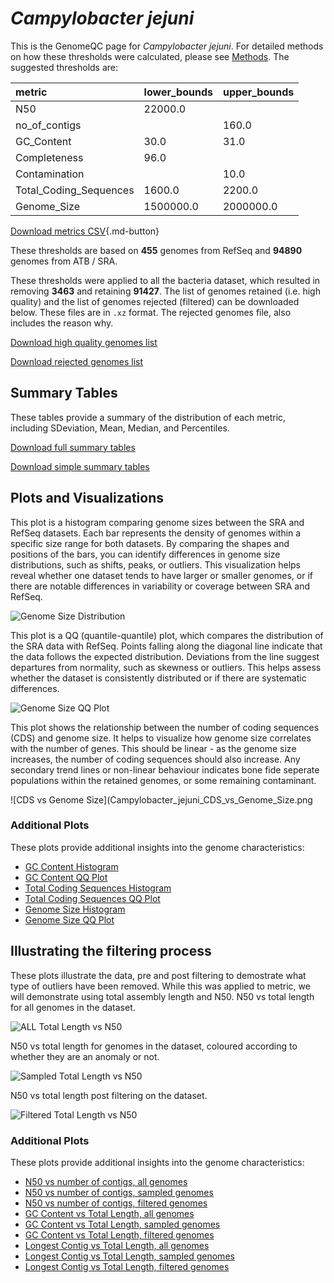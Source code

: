 # *Campylobacter jejuni*

This is the GenomeQC page for *Campylobacter jejuni*. For detailed methods on how these thresholds were calculated, please see [Methods](../../methods.md).
The suggested thresholds are: 

| metric                 | lower_bounds   | upper_bounds   |
|:-----------------------|:---------------|:---------------|
| N50                    | 22000.0        |                |
| no_of_contigs          |                | 160.0          |
| GC_Content             | 30.0           | 31.0           |
| Completeness           | 96.0           |                |
| Contamination          |                | 10.0           |
| Total_Coding_Sequences | 1600.0         | 2200.0         |
| Genome_Size            | 1500000.0      | 2000000.0      |

[Download metrics CSV](Campylobacter_jejuni_metrics.csv){.md-button}


These thresholds are based on **455** genomes from RefSeq and **94890** genomes from ATB / SRA.

These thresholds were applied to all the bacteria dataset, which resulted in removing **3463** and retaining **91427**.
The list of genomes retained (i.e. high quality) and the list of genomes rejected (filtered) can be downloaded below. These files are in `.xz` format. The rejected genomes file, also includes the reason why.

[Download high quality genomes list](Campylobacter_jejuni_high_quality_genomes.csv.xz)


[Download rejected genomes list](Campylobacter_jejuni_filtered_out_genomes.csv.xz)



## Summary Tables
These tables provide a summary of the distribution of each metric, including SDeviation, Mean, Median, and Percentiles.

[Download full summary tables](summary.csv)

[Download simple summary tables](selected_summary.csv)

## Plots and Visualizations

This plot is a histogram comparing genome sizes between the SRA and RefSeq datasets. Each bar represents the density of genomes within a specific size range for both datasets. By comparing the shapes and positions of the bars, you can identify differences in genome size distributions, such as shifts, peaks, or outliers. This visualization helps reveal whether one dataset tends to have larger or smaller genomes, or if there are notable differences in variability or coverage between SRA and RefSeq.

![Genome Size Distribution](Genome_Size_refseq_histogram_kde.png)

This plot is a QQ (quantile-quantile) plot, which compares the distribution of the SRA data with RefSeq. Points falling along the diagonal line indicate that the data follows the expected distribution. Deviations from the line suggest departures from normality, such as skewness or outliers. This helps assess whether the dataset is consistently distributed or if there are systematic differences.

![Genome Size QQ Plot](Genome_Size_refseq_qqplot.png)

This plot shows the relationship between the number of coding sequences (CDS) and genome size. It helps to visualize how genome size correlates with the number of genes. This should be linear - as the genome size increases, the number of coding sequences should also increase. Any secondary trend lines or non-linear behaviour indicates bone fide seperate populations within the retained genomes, or some remaining contaminant. 

![CDS vs Genome Size](Campylobacter_jejuni_CDS_vs_Genome_Size.png

### Additional Plots

These plots provide additional insights into the genome characteristics:

- [GC Content Histogram](GC_Content_refseq_histogram_kde.png)
- [GC Content QQ Plot](GC_Content_refseq_qqplot.png)
- [Total Coding Sequences Histogram](Total_Coding_Sequences_refseq_histogram_kde.png)
- [Total Coding Sequences QQ Plot](Total_Coding_Sequences_refseq_qqplot.png)
- [Genome Size Histogram](Genome_Size_refseq_histogram_kde.png)
- [Genome Size QQ Plot](Genome_Size_refseq_qqplot.png)
## Illustrating the filtering process
These plots illustrate the data, pre and post filtering to demostrate what type of outliers have been removed. While this was applied to metric, we will demonstrate using total assembly length and N50.
N50 vs total length for all genomes in the dataset.

![ALL Total Length vs N50](Campylobacter_jejuni_all_total_length_N50.png)

N50 vs total length for genomes in the dataset, coloured according to whether they are an anomaly or not.

![Sampled Total Length vs N50](Campylobacter_jejuni_sample_total_length_N50.png)

N50 vs total length post filtering on the dataset.

![Filtered Total Length vs N50](Campylobacter_jejuni_filt_total_length_N50.png)

### Additional Plots

These plots provide additional insights into the genome characteristics:

- [N50 vs number of contigs, all genomes](Campylobacter_jejuni_all_N50_number.png)
- [N50 vs number of contigs, sampled genomes](Campylobacter_jejuni_sample_N50_number.png)
- [N50 vs number of contigs, filtered genomes](Campylobacter_jejuni_filt_N50_number.png)
- [GC Content vs Total Length, all genomes](Campylobacter_jejuni_all_total_length_GC_Content.png)
- [GC Content vs Total Length, sampled genomes](Campylobacter_jejuni_sample_total_length_GC_Content.png)
- [GC Content vs Total Length, filtered genomes](Campylobacter_jejuni_filt_total_length_GC_Content.png)
- [Longest Contig vs Total Length, all genomes](Campylobacter_jejuni_all_total_length_longest.png)
- [Longest Contig vs Total Length, sampled genomes](Campylobacter_jejuni_sample_total_length_longest.png)
- [Longest Contig vs Total Length, filtered genomes](Campylobacter_jejuni_filt_total_length_longest.png)
